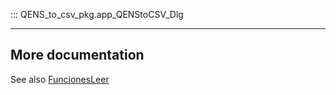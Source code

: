 ::: QENS_to_csv_pkg.app_QENStoCSV_Dlg
*************************************
## More documentation
See also [FuncionesLeer](ref-funcionesleer.md)
